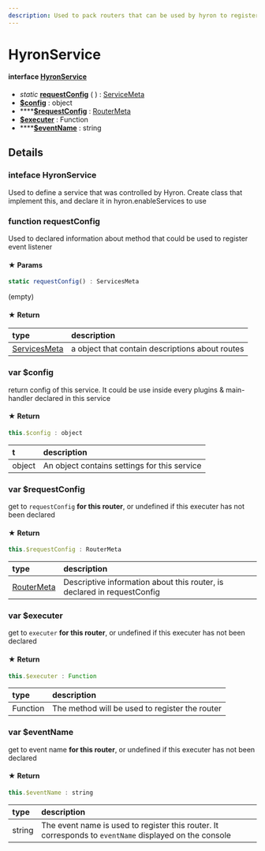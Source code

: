 ```yaml
---
description: Used to pack routers that can be used by hyron to register routers
---
```


# HyronService

#### interface [**HyronService**](hyronservice.md#interface-HyronService)

* _static_ [**requestConfig**](hyronservice.md#function-requestconfig) \( \) : [ServiceMeta](servicesmeta.md)
* [**$config**](hyronservice.md) : object
* \*\*\*\*[**$requestConfig**](hyronservice.md#var-usdrequestconfig) : [RouterMeta](routermeta.md)
* [**$executer**](hyronservice.md#var-usdexecuter) : Function
* \*\*\*\*[**$eventName**](hyronservice.md#var-usdeventname) : string

## Details

### inteface **HyronService**

Used to define a service that was controlled by Hyron. Create class that implement this, and declare it in hyron.enableServices to use



### function requestConfig

Used to declared information about method that could be used to register event listener

#### ★ Params

```javascript
static requestConfig() : ServicesMeta
```

\(empty\)

#### ★ **Return**

| type | description |
| :--- | :--- |
| [ServicesMeta](servicesmeta.md) | a object that contain descriptions about routes |



### var $config

return config of this service. It could be use inside every plugins & main-handler declared in this service

#### ★ Return

```javascript
this.$config : object
```

| t | description |
| :--- | :--- |
| object | An object contains settings for this service |



### var $requestConfig

get to `requestConfig` **for this router**, or undefined if this executer has not been declared

#### ★ Return

```javascript
this.$requestConfig : RouterMeta
```

| type | description |
| :--- | :--- |
| [RouterMeta](routermeta.md) | Descriptive information about this router, is declared in requestConfig |



### var $executer

get to `executer` **for this router**, or undefined if this executer has not been declared

#### ★ Return

```javascript
this.$executer : Function
```

| type | description |
| :--- | :--- |
| Function | The method will be used to register the router |



### var $eventName

get to event name **for this router**, or undefined if this executer has not been declared

#### ★ Return

```javascript
this.$eventName : string
```

| type | description |
| :--- | :--- |
| string | The event name is used to register this router. It corresponds to `eventName` displayed on the console |

